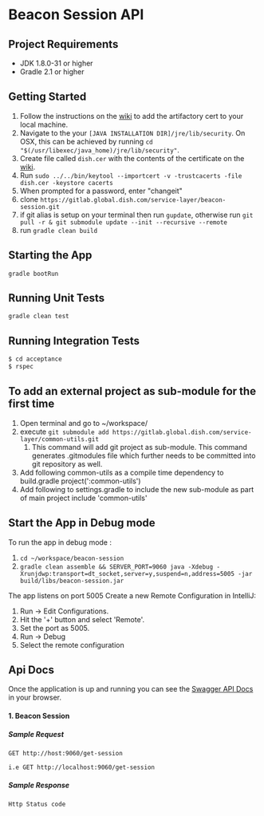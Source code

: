 # Beacon Session API

## Project Requirements
- JDK 1.8.0-31 or higher
- Gradle 2.1 or higher

## Getting Started
1. Follow the instructions on the [wiki](https://it-wiki.global.dish.com/index.php/Dish_Root_Cert) to add the artifactory
cert to your local machine.
  1. Navigate to the your `[JAVA INSTALLATION DIR]/jre/lib/security`. On OSX, this can be achieved by running `cd "$(/usr/libexec/java_home)/jre/lib/security"`.
  1. Create file called `dish.cer` with the contents of the certificate on the [wiki](https://it-wiki.global.dish.com/index.php/Dish_Root_Cert).
  1. Run `sudo ../../bin/keytool --importcert -v -trustcacerts -file dish.cer -keystore cacerts`
  1. When prompted for a password, enter "changeit"
1. clone `https://gitlab.global.dish.com/service-layer/beacon-session.git`
1. if git alias is setup on your terminal then run `gupdate`, otherwise run `git pull -r & git submodule update --init --recursive --remote`
1. run `gradle clean build`

## Starting the App
`gradle bootRun`

## Running Unit Tests
`gradle clean test`

## Running Integration Tests
```bash
$ cd acceptance
$ rspec
```

## To add an external project as sub-module for the first time
1. Open terminal and go to ~/workspace/<project-dir>
1. execute `git submodule add https://gitlab.global.dish.com/service-layer/common-utils.git`
    1. This command will add git project as sub-module. This command generates .gitmodules file which further needs to be committed into git repository as well.
1. Add following common-utils as a compile time dependency to build.gradle
    project(':common-utils')
1. Add following to settings.gradle to include the new sub-module as part of main project
    include 'common-utils'

## Start the App in Debug mode

To run the app in debug mode :

1. `cd ~/workspace/beacon-session`
1. `gradle clean assemble && SERVER_PORT=9060 java -Xdebug -Xrunjdwp:transport=dt_socket,server=y,suspend=n,address=5005 -jar build/libs/beacon-session.jar`

The app listens on port 5005
Create a new Remote Configuration in IntelliJ:

1. Run -> Edit Configurations.
1. Hit the '+' button and select 'Remote'.
1. Set the port as 5005.
1. Run -> Debug
1. Select the remote configuration

## Api Docs
Once the application is up and running you can see the [Swagger API Docs](http://localhost:9060/swagger-ui.html) in your browser.

#### 1. Beacon Session
##### Sample Request

```
GET http://host:9060/get-session

i.e GET http://localhost:9060/get-session

```

##### Sample Response

```
Http Status code
```
